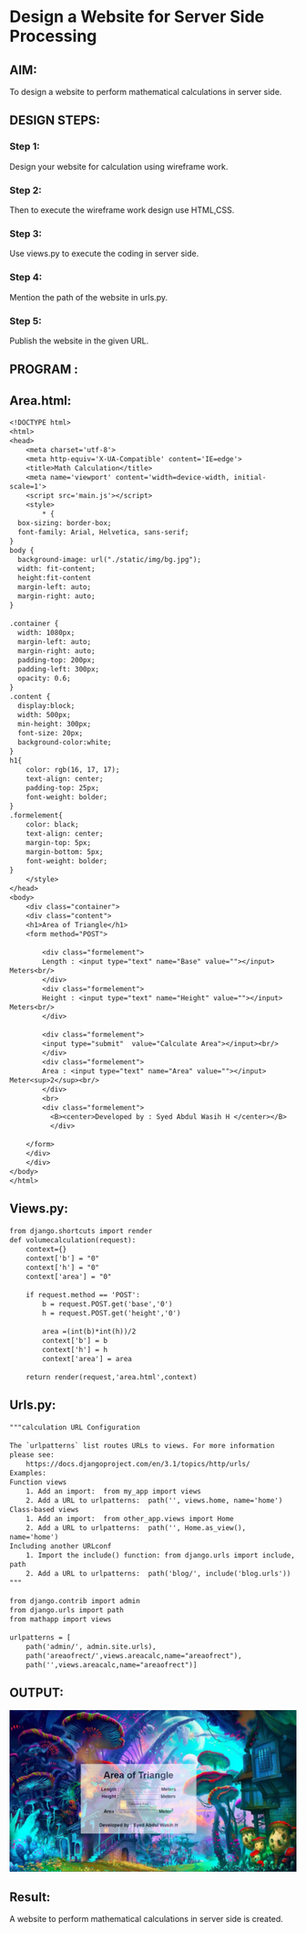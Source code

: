 # Design a Website for Server Side Processing

## AIM:
To design a website to perform mathematical calculations in server side.

## DESIGN STEPS:

### Step 1:
Design your website for calculation using wireframe work.
### Step 2:
Then to execute the wireframe work design use HTML,CSS.
### Step 3:
Use views.py to execute the coding in server side.
### Step 4:
Mention the path of the website in urls.py.
### Step 5:
Publish the website in the given URL.

## PROGRAM :

## Area.html:
~~~
<!DOCTYPE html>
<html>
<head>
    <meta charset='utf-8'>
    <meta http-equiv='X-UA-Compatible' content='IE=edge'>
    <title>Math Calculation</title>
    <meta name='viewport' content='width=device-width, initial-scale=1'>
    <script src='main.js'></script>
    <style>
        * {
  box-sizing: border-box;
  font-family: Arial, Helvetica, sans-serif;
}
body {
  background-image: url("./static/img/bg.jpg");
  width: fit-content;
  height:fit-content
  margin-left: auto;
  margin-right: auto;
}

.container {
  width: 1080px;
  margin-left: auto;
  margin-right: auto;
  padding-top: 200px;
  padding-left: 300px;
  opacity: 0.6;
}
.content {
  display:block;
  width: 500px;
  min-height: 300px;
  font-size: 20px;
  background-color:white;
}
h1{
    color: rgb(16, 17, 17);
    text-align: center;
    padding-top: 25px;
    font-weight: bolder;
}
.formelement{
    color: black;
    text-align: center;
    margin-top: 5px;
    margin-bottom: 5px;
    font-weight: bolder;
}
    </style>
</head>
<body>
    <div class="container">
    <div class="content">
    <h1>Area of Triangle</h1>
    <form method="POST">
        
        <div class="formelement">
        Length : <input type="text" name="Base" value=""></input> Meters<br/>
        </div>
        <div class="formelement">
        Height : <input type="text" name="Height" value=""></input> Meters<br/>
        </div>
        
        <div class="formelement">
        <input type="submit"  value="Calculate Area"></input><br/>
        </div>
        <div class="formelement">
        Area : <input type="text" name="Area" value=""></input> Meter<sup>2</sup><br/>
        </div>
        <br>
        <div class="formelement">
          <B><center>Developed by : Syed Abdul Wasih H </center></B> 
          </div>
    
    </form>
    </div>
    </div>
</body>
</html>
~~~
## Views.py:
~~~
from django.shortcuts import render
def volumecalculation(request):
    context={}
    context['b'] = "0"
    context['h'] = "0"
    context['area'] = "0"
    
    if request.method == 'POST':
        b = request.POST.get('base','0')
        h = request.POST.get('height','0')
        
        area =(int(b)*int(h))/2
        context['b'] = b
        context['h'] = h
        context['area'] = area
  
    return render(request,'area.html',context)
~~~
## Urls.py:
~~~
"""calculation URL Configuration

The `urlpatterns` list routes URLs to views. For more information please see:
    https://docs.djangoproject.com/en/3.1/topics/http/urls/
Examples:
Function views
    1. Add an import:  from my_app import views
    2. Add a URL to urlpatterns:  path('', views.home, name='home')
Class-based views
    1. Add an import:  from other_app.views import Home
    2. Add a URL to urlpatterns:  path('', Home.as_view(), name='home')
Including another URLconf
    1. Import the include() function: from django.urls import include, path
    2. Add a URL to urlpatterns:  path('blog/', include('blog.urls'))
"""

from django.contrib import admin
from django.urls import path
from mathapp import views

urlpatterns = [
    path('admin/', admin.site.urls),
    path('areaofrect/',views.areacalc,name="areaofrect"),
    path('',views.areacalc,name="areaofrect")]

~~~

## OUTPUT:
![Output](1.png)

## Result:
A website to perform mathematical calculations in server side is created.
